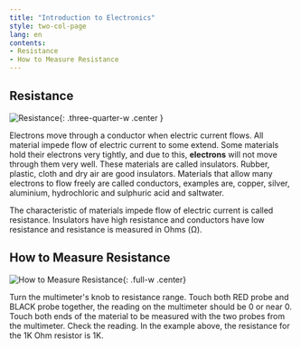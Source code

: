 ```yaml
---
title: "Introduction to Electronics"
style: two-col-page
lang: en
contents:
- Resistance
- How to Measure Resistance
---
```


## Resistance

![Resistance](img/resistance.svg){: .three-quarter-w .center }

Electrons move through a conductor when electric current flows. All material impede flow of electric current to some extend. Some materials hold their electrons very tightly, and due to this, **electrons** will not move through them very well. These materials are called insulators. Rubber, plastic, cloth and dry air are good insulators. Materials that allow many electrons to flow freely are called conductors, examples are, copper, silver, aluminium, hydrochloric and sulphuric acid and saltwater.

The characteristic of materials impede flow of electric current is called resistance.  Insulators have high resistance and conductors have low resistance and resistance is measured in Ohms (Ω).

## How to Measure Resistance

![How to Measure Resistance](img/measure_resistance.svg){: .full-w .center}

Turn the multimeter's knob to resistance range. Touch both RED probe and BLACK probe together, the reading on the multimeter should be 0 or near 0. Touch both ends of the material to be measured with the two probes from the multimeter. Check the reading. In the example above, the resistance for the 1K Ohm resistor is 1K.
